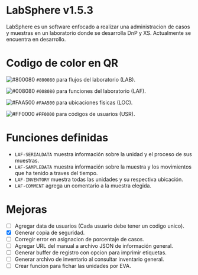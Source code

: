 # LabSphere v1.5.3
LabSphere es un software enfocado a realizar una administracion de casos y muestras en un laboratorio donde se desarrolla DnP y XS. Actualmente se encuentra en desarrollo.

# Codigo de color en QR

  ![#800080](https://placehold.co/15x15/800080/800080.png) `#800080` para flujos del laboratorio (LAB).

![#008080](https://placehold.co/15x15/008080/008080.png) `#008080` para funciones del laboratorio (LAF).

![#FAA500](https://placehold.co/15x15/FAA500/FAA500.png) `#FAA500` para ubicaciones fisicas (LOC).

![#FF0000](https://placehold.co/15x15/FF0000/FF0000.png) `#FF0000` para códigos de usuarios (USR).


# Funciones definidas

- `LAF-SERIALDATA` muestra información sobre la unidad y el proceso de sus muestras.
- `LAF-SAMPLEDATA` muestra información sobre la muestra y los movimientos que ha tenido a traves del tiempo.
- `LAF-INVENTORY` muestra todas las unidades y su respectiva ubicación.
- `LAF-COMMENT` agrega un comentario a la muestra elegida.

# Mejoras
- [ ] Agregar data de usuarios (Cada usuario debe tener un codigo unico).
- [x] Generar copia de seguridad.
- [ ] Corregir error en asignacion de porcentaje de casos.
- [ ] Agregar URL del manual a archivo JSON de información general.
- [ ] Generar buffer de registro con opcion para imprimir etiquetas.
- [ ] Generar archivo de inventario al consultar inventario general.
- [ ] Crear funcion para fichar las unidades por EVA.